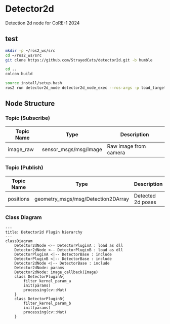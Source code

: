 # Detector2d
Detection 2d node for CoRE-1 2024

## test

```bash
mkdir -p ~/ros2_ws/src
cd ~/ros2_ws/src
git clone https://github.com/StrayedCats/detector2d.git -b humble

cd ..
colcon build

source install/setup.bash
ros2 run detector2d_node detector2d_node_exec --ros-args -p load_target_plugin:=detector2d_plugins::PublishCenter
```

## Node Structure

### Topic (Subscribe)

| Topic Name | Type | Description |
| --- | --- | --- |
| image_raw | sensor_msgs/msg/Image | Raw image from camera |

### Topic (Publish)

| Topic Name | Type | Description |
| --- | --- | --- |
| positions | geometry_msgs/msg/Detection2DArray | Detected 2d poses |

### Class Diagram

```mermaid
---
title: Detector2d Plugin hierarchy
---
classDiagram
    Detector2dNode <-- DetectorPluginA : load as dll
    Detector2dNode <-- DetectorPluginB : load as dll
    DetectorPluginA <|-- DetectorBase : include
    DetectorPluginB <|-- DetectorBase : include
    Detector2dNode <|-- DetectorBase : include
    Detector2dNode: params
    Detector2dNode: image_callback(Image)
    class DetectorPluginA{
        filter_kernel_param_a
        init(params)
        processing(cv::Mat)
    }
    class DetectorPluginB{
        filter_kernel_param_b
        init(params)
        processing(cv::Mat)
    }
```
